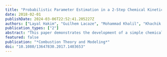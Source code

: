 ```yaml
---
title: "Probabilistic Parameter Estimation in a 2-Step Chemical Kinetics Model for n-Dodecane Jet Autoignition"
date: 2018-02-01
publishDate: 2024-03-06T22:52:41.205227Z
authors: ["Layal Hakim", "Guilhem Lacaze", "Mohammad Khalil", "Khachik Sargsyan", "Habib N. Najm", "Joseph Oefelein"]
publication_types: ["2"]
abstract: "This paper demonstrates the development of a simple chemical kinetics model designed for autoignition of n-dodecane in air using Bayesian inference with a model-error representation. The model error, i.e. intrinsic discrepancy from a high-fidelity benchmark model, is represented by allowing additional variability in selected parameters. Subsequently, we quantify predictive uncertainties in the results of autoignition simulations of homogeneous reactors at realistic diesel engine conditions. We demonstrate that these predictive error bars capture model error as well. The uncertainty propagation is performed using non-intrusive spectral projection that can also be used in principle with larger scale computations, such as large eddy simulation. While the present calibration is performed to match a skeletal mechanism, it can be done with equal success using experimental data only (e.g. shock-tube measurements). Since our method captures the error associated with structural model simplifications, we believe that the optimised model could then lead to better qualified predictions of autoignition delay time in high-fidelity large eddy simulations than the existing detailed mechanisms. This methodology provides a way to reduce the cost of reaction kinetics in simulations systematically, while quantifying the accuracy of predictions of important target quantities."
featured: false
publication: "*Combustion Theory and Modeling*"
doi: "10.1080/13647830.2017.1403653"
---
```


